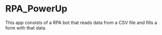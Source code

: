 # RPA_PowerUp
This app consists of a RPA bot that reads data from a CSV file and fills a form with that data.
